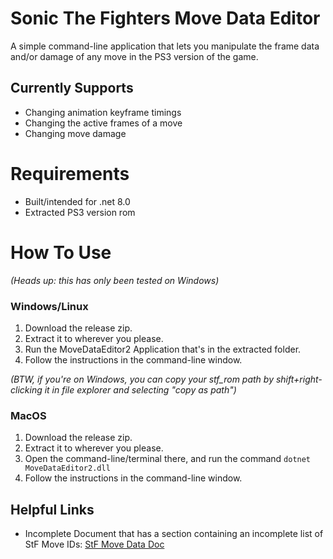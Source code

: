# Sonic The Fighters Move Data Editor

A simple command-line application that lets you manipulate the frame data and/or damage of any move in the PS3 version of the game.

## Currently Supports 
* Changing animation keyframe timings
* Changing the active frames of a move
* Changing move damage


# Requirements
* Built/intended for .net 8.0
* Extracted PS3 version rom

# How To Use
*(Heads up: this has only been tested on Windows)*

### Windows/Linux
1. Download the release zip.
2. Extract it to wherever you please.
3. Run the MoveDataEditor2 Application that's in the extracted folder.
4. Follow the instructions in the command-line window.

*(BTW, if you're on Windows, you can copy your stf_rom path by shift+right-clicking it in file explorer and selecting "copy as path")*

### MacOS
1. Download the release zip.
2. Extract it to wherever you please.
3. Open the command-line/terminal there, and run the command `dotnet MoveDataEditor2.dll`
4. Follow the instructions in the command-line window.



## Helpful Links
- Incomplete Document that has a section containing an incomplete list of StF Move IDs: [StF Move Data Doc](https://docs.google.com/document/d/1ka7bHfrrXeuE8BEqqywse_oOVio-eGoawo3nnEjebqI/edit?usp=sharing)

